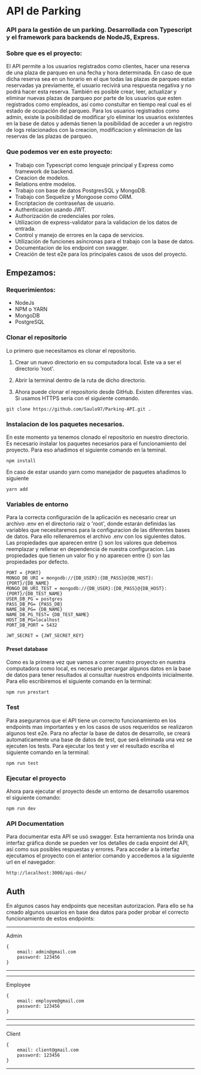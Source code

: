 # API de Parking
### API para la gestión de un parking. Desarrollada con Typescript y el framework para backends de NodeJS, Express.

### Sobre que es el proyecto:
El API permite a los usuarios registrados como clientes, hacer una reserva de una plaza de parqueo en una fecha y hora determinada. En caso de que dicha reserva sea en un horario en el que todas las plazas de parqueo estan reservadas ya previamente, el usuario recivirá una respuesta negativa y no podrá hacer esta reserva.
También es posible crear, leer, actualizar y eliminar nuevas plazas de parqueo por parte de los usuarios que esten registrados como empleados, así como constultar en tiempo real cual es el estado de ocupación del parqueo.
Para los usuarios registrados como admin, existe la posibilidad de modificar y/o eliminar los usuarios existentes en la base de datos y además tienen la posibilidad de acceder a un registro de logs relacionados con la creacion, modificacion y eliminacion de las reservas de las plazas de parqueo.

### Que podemos ver en este proyecto:

- Trabajo con Typescript como lenguaje principal y Express como framework de backend.
- Creacion de modelos.
- Relations entre modelos.
- Trabajo con base de datos PostgresSQL y MongoDB.
- Trabajo con Sequelize y Mongoose como ORM.
- Encriptacion de contraseñas de usuario.
- Authenticacion usando JWT.
- Authorización de credenciales por roles.
- Utilizacion de express-validator para la validacion de los datos de entrada.
- Control y manejo de errores en la capa de servicios.
- Utilización de funciones asíncronas para el trabajo con la base de datos.
- Documentacion de los endpoint con swagger.
- Creación de test e2e para los principales casos de usos del proyecto.

## Empezamos:

### Requerimientos: 
- NodeJs
- NPM o YARN
- MongoDB
- PostgreSQL

### Clonar el  repositorio
Lo primero que necesitamos es clonar el repositorio.

1) Crear un nuevo directorio en su computadora local. Este va a ser el directorio 'root'.

2) Abrir la terminal dentro de la ruta de dicho directorio.

3) Ahora puede clonar el repositorio desde GitHub. Existen diferentes vias.
Si usamos HTTPS seria con el siguiente comando.
```
git clone https://github.com/Saulo97/Parking-API.git .
```


### Instalacion de los paquetes necesarios. 
En este momento ya tenemos clonado el repositorio en nuestro directorio. 
Es necesario instalar los paquetes necesarios para el funcionamiento del proyecto.
Para eso añadimos el siguiente comando en la teminal.
```
npm install
```
En caso de estar usando yarn como manejador de paquetes añadimos lo siguiente
```
yarn add
```

### Variables de entorno
Para la correcta configuración de la aplicación es necesario crear un archivo .env en el directorio raíz o 'root', donde estarán definidas las variables que necesitaremos para la configuracion de las diferentes bases de datos. Para ello rellenaremos el archivo .env con los siguientes datos. Las propiedades que aparecen entre {} son los valores que debemos reemplazar y rellenar en dependencia de nuestra configuracion. Las propiedades que tienen un valor fio y no aparecen entre {} son las propiedades por defecto.
```
PORT = {PORT}
MONGO_DB_URI = mongodb://{DB_USER}:{DB_PASS}@{DB_HOST}:{PORT}/{DB_NAME} 
MONGO_DB_URI_TEST = mongodb://{DB_USER}:{DB_PASS}@{DB_HOST}:{PORT}/{DB_TEST_NAME}  
USER_DB_PG = postgres
PASS_DB_PG= {PASS_DB}
NAME_DB_PG= {DB_NAME}
NAME_DB_PG_TEST= {DB_TEST_NAME}
HOST_DB_PG=localhost
PORT_DB_PORT = 5432

JWT_SECRET = {JWT_SECRET_KEY}
```

#### Preset database
Como es la primera vez que vamos a correr nuestro proyecto en nuestra computadora como local, es necesario precargar algunos datos en la base de datos para tener resultados al consultar nuestros endpoints inicialmente. Para ello escribiremos el siguiente comando en la terminal:
```
npm run prestart
```

### Test
Para asegurarnos que el API tiene un correcto funcionamiento en los endpoints mas importantes y en los casos de usos requeridos se realizaron algunos test e2e.
Para no afectar la base de datos de desarrollo, se creará automaticamente una base de datos de test, que será eliminada una vez se ejecuten los tests.
Para ejecutar los test y ver el resultado escriba el siguiente comando en la terminal:

~~~
npm run test 
~~~

### Ejecutar el proyecto 
Ahora para ejecutar el proyecto desde un entorno de desarrollo usaremos el siguiente comando:

~~~
npm run dev
~~~

### API Documentation
Para documentar esta API se usó swagger.
Esta herramienta nos brinda una interfaz gráfica donde se pueden ver los detalles de cada enpoint del API, así como sus posibles respuestas y errores.
Para acceder a la interfaz ejecutamos el proyecto con el anterior comando y accedemos a la siguiente url en el navegador:

~~~
http://localhost:3000/api-doc/
~~~
## Auth
En algunos casos hay endpoints que necesitan autorizacion.
Para ello se ha creado algunos usuarios en base dea datos para poder probar el correcto funcionamiento de estos endpoints:
***
Admin
~~~
{
    email: admin@gmail.com
    password: 123456
}
~~~
***
***
Employee
~~~
{
    email: employee@gmail.com
    password: 123456
}
~~~
***
***
Client
~~~
{
    email: client@gmail.com
    password: 123456
}
~~~
***
